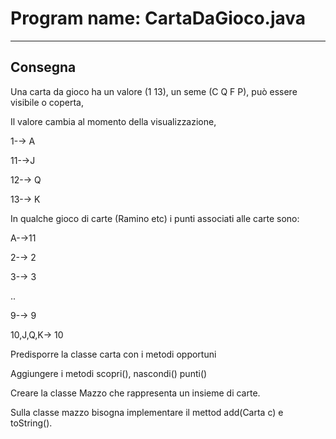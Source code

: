 # Program name: CartaDaGioco.java
---

## Consegna
  Una carta da gioco ha un valore (1 13), un seme (C Q F P), può essere visibile o coperta,

  Il valore cambia al momento della visualizzazione,

  1-→ A

  11-→J

  12-→ Q

  13-→ K

  In qualche gioco di carte (Ramino etc) i punti associati alle carte sono:

  A-→11

  2-→ 2

  3-→ 3

  ..

  9-→ 9

  10,J,Q,K→ 10

  Predisporre la classe carta con i metodi opportuni

  Aggiungere i metodi scopri(), nascondi() punti()

  Creare la classe Mazzo che rappresenta un insieme di carte.

  Sulla classe mazzo bisogna implementare il mettod add(Carta c) e toString().
